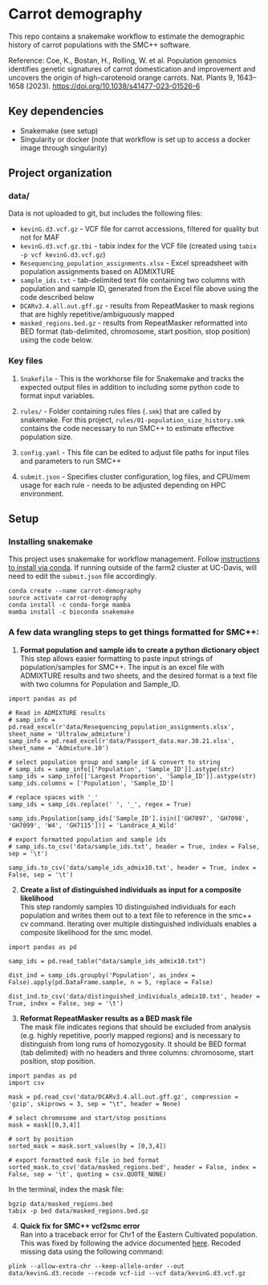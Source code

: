 # Carrot demography

This repo contains a snakemake workflow to estimate the demographic history of carrot populations with the SMC++ software.

Reference: Coe, K., Bostan, H., Rolling, W. et al. Population genomics identifies genetic signatures of carrot domestication and improvement and uncovers the origin of high-carotenoid orange carrots. Nat. Plants 9, 1643–1658 (2023). https://doi.org/10.1038/s41477-023-01526-6

## Key dependencies
* Snakemake (see setup)
* Singularity or docker (note that workflow is set up to access a docker image through singularity)

## Project organization

### data/
Data is not uploaded to git, but includes the following files:
* `kevinG.d3.vcf.gz` - VCF file for carrot accessions, filtered for quality but not for MAF  
* `kevinG.d3.vcf.gz.tbi` - tabix index for the VCF file (created using `tabix -p vcf kevinG.d3.vcf.gz`)  
* `Resequencing_population_assignments.xlsx` - Excel spreadsheet with population assignments based on ADMIXTURE
* `sample_ids.txt` - tab-delimited text file containing two columns with population and sample ID, generated from the Excel file above using the code described below  
* `DCARv3.4.all.out.gff.gz` - results from RepeatMasker to mask regions that are highly repetitive/ambiguously mapped  
* `masked_regions.bed.gz` - results from RepeatMasker reformatted into BED format (tab-delimited, chromosome, start position, stop position) using the code below.

### Key files

1. `Snakefile` - This is the workhorse file for Snakemake and tracks the expected output files in addition to including some python code to format input variables.

1. `rules/` - Folder containing rules files (`.smk`) that are called by snakemake. For this project, `rules/01-population_size_history.smk` contains the code necessary to run SMC++ to estimate effective population size.  

1. `config.yaml` - This file can be edited to adjust file paths for input files and parameters to run SMC++

1. `submit.json` - Specifies cluster configuration, log files, and CPU/mem usage for each rule - needs to be adjusted depending on HPC environment.

## Setup

### Installing snakemake
This project uses snakemake for workflow management. Follow [instructions to install via conda](https://snakemake.readthedocs.io/en/stable/getting_started/installation.html). If running outside of the farm2 cluster at UC-Davis, will need to edit the `submit.json` file accordingly.

```
conda create --name carrot-demography
source activate carrot-demography
conda install -c conda-forge mamba
mamba install -c bioconda snakemake
```

### A few data wrangling steps to get things formatted for SMC++:

1. **Format population and sample ids to create a python dictionary object**  
This step allows easier formatting to paste input strings of population/samples for SMC++. The input is an excel file with ADMIXTURE results and two sheets, and the desired format is a text file with two columns for Population and Sample_ID.

```
import pandas as pd

# Read in ADMIXTURE results
# samp_info = pd.read_excel(r'data/Resequencing_population_assignments.xlsx', sheet_name = 'Ultralow_admixture')
samp_info = pd.read_excel(r'data/Passport_data.mar.30.21.xlsx', sheet_name = 'Admixture.10')

# select population group and sample id & convert to string
# samp_ids = samp_info[['Population', 'Sample_ID']].astype(str)
samp_ids = samp_info[['Largest Proportion', 'Sample_ID']].astype(str)
samp_ids.columns = ['Population', 'Sample_ID']

# replace spaces with '_'
samp_ids = samp_ids.replace(' ', '_', regex = True)

samp_ids.Population[samp_ids['Sample_ID'].isin(['GH7097', 'GH7098', 'GH7099', 'W4', 'GH7115'])] = 'Landrace_A_Wild'

# export formatted population and sample ids
# samp_ids.to_csv('data/sample_ids.txt', header = True, index = False, sep = '\t')

samp_ids.to_csv('data/sample_ids_admix10.txt', header = True, index = False, sep = '\t')
```

2. **Create a list of distinguished individuals as input for a composite likelihood**  
This step randomly samples 10 distinguished individuals for each population and writes them out to a text file to reference in the smc++ cv command. Iterating over multiple distinguished individuals enables a composite likelihood for the smc model.

```
import pandas as pd

samp_ids = pd.read_table("data/sample_ids_admix10.txt")

dist_ind = samp_ids.groupby('Population', as_index = False).apply(pd.DataFrame.sample, n = 5, replace = False)

dist_ind.to_csv('data/distinguished_individuals_admix10.txt', header = True, index = False, sep = '\t')
```

3. **Reformat RepeatMasker results as a BED mask file**  
The mask file indicates regions that should be excluded from analysis (e.g. highly repetitive, poorly mapped regions) and is necessary to distinguish from long runs of homozygosity. It should be BED format (tab delimited) with no headers and three columns: chromosome, start position, stop position.

```
import pandas as pd
import csv

mask = pd.read_csv('data/DCARv3.4.all.out.gff.gz', compression = 'gzip', skiprows = 3, sep = "\t", header = None)

# select chromosome and start/stop positions
mask = mask[[0,3,4]]

# sort by position
sorted_mask = mask.sort_values(by = [0,3,4])

# export formatted mask file in bed format
sorted_mask.to_csv('data/masked_regions.bed', header = False, index = False, sep = '\t', quoting = csv.QUOTE_NONE)

```

In the terminal, index the mask file:
```
bgzip data/masked_regions.bed
tabix -p bed data/masked_regions.bed.gz
```

4. **Quick fix for SMC++ vcf2smc error**  
Ran into a traceback error for Chr1 of the Eastern Cultivated population. This was fixed by following the advice documented [here](https://github.com/popgenmethods/smcpp/issues/167). Recoded missing data using the following command:

```
plink --allow-extra-chr --keep-allele-order --out data/kevinG.d3.recode --recode vcf-iid --vcf data/kevinG.d3.vcf.gz
```
